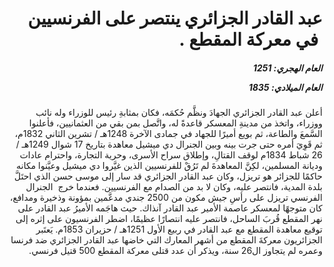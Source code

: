 <h1 dir="rtl">عبد القادر الجزائري ينتصر على الفرنسيين  في معركة المقطع  .</h1>

<h5 dir="rtl">العام الهجري:  1251

العام الميلادي: 1835

</h5>

<p dir="rtl">أعلن عبد القادر الجزائري الجهادَ ونظَّم حُكمَه، فكان بمثابةِ رئيس للوزراء وله نائب ووزراء، واتخذ من مدينةِ المعسكر قاعدةً له، واتَّصل بمن بقي من العثمانيين، فأعلنوا السَّمعَ والطاعة، ثم بويع أميرًا للجهاد في جمادى الآخرة 1248هـ / تشرين الثاني 1832م، ثم قَوِيَ أمره حتى جرت بينه وبين الجنرال دي ميشيل معاهدة بتاريخ 17 شوال 1249هـ / 26 شباط 1834م لوقف القتالِ، وإطلاق سراح الأسرى، وحرية التجارة، واحترام عادات وديانة المسلمين، لكِنَّ المعاهدةَ لم تَرُقْ للفرنسيين الذين غيَّروا دي ميشيل وعيَّنوا مكانه حاكمًا للجزائر هو تريزل، وكان عبد القادر الجزائري قد سار إلى موسى حسن الذي احتَلَّ بلدة المدية، فانتصر عليه، وكان لا بد من الصدام مع الفرنسيين. فعندما خرج  الجنرال الفرنسي تريزل على رأسِ جيش مكون من 2500 جندي مدعَّمين بمؤونة وذخيرة ومدافع، كان متوجهًا لمعسكر عاصمة الأمير عبد القادر آنذاك. حيث هاجَمه الأميرُ عبد القادر على نهر المقطع قُربَ الساحل، فانتصر عليه انتصارًا عظيمًا، اضطر الفرنسيون على إثره إلى توقيع معاهدة المقطع مع عبد القادر في ربيع الأول 1251هـ / حزيران 1853م. يَعتَبر الجزائريون معركةَ المقطع من أشهر المعارك التي خاضها عبد القادر الجزائري ضد فرنسا وعمره لم يتجاوز ال26 سنة، ويذكر أن عدد قتلى معركة المقطع 500 قتيل فرنسي.</p></br>
